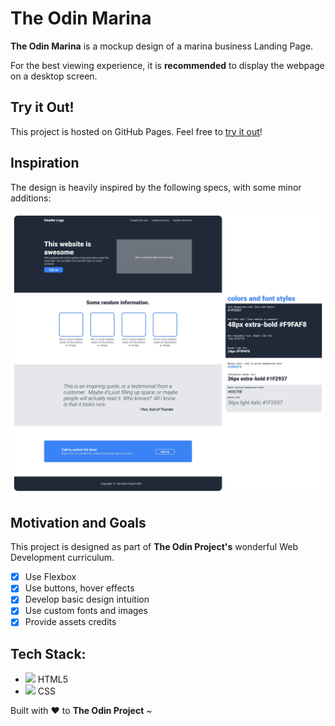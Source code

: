 # The Odin Marina

**The Odin Marina** is a mockup design of a marina business Landing Page.

For the best viewing experience, it is **recommended** to display the webpage on a desktop screen.

## Try it Out!

This project is hosted on GitHub Pages. Feel free to [try it out](https://raineedust.github.io/The-Odin-Marina/)!

## Inspiration

The design is heavily inspired by the following specs, with some minor additions:

![The Odin Project layout](./images/inspo.jpg "The Odin Project layout")

## Motivation and Goals

This project is designed as part of **The Odin Project's** wonderful Web Development curriculum.

- [x] Use Flexbox
- [x] Use buttons, hover effects
- [x] Develop basic design intuition
- [x] Use custom fonts and images
- [x] Provide assets credits

## Tech Stack:

- <img src="https://cdn.jsdelivr.net/gh/devicons/devicon/icons/html5/html5-original-wordmark.svg" width= 5% /> HTML5
- <img src="https://cdn.jsdelivr.net/gh/devicons/devicon/icons/css3/css3-original-wordmark.svg" width= 5% /> CSS

Built with :heart: to **The Odin Project** ~
